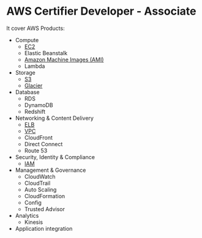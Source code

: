 # AWS Certifier Developer - Associate

It cover AWS Products:
- Compute
    - [EC2](EC2.md)
    - Elastic Beanstalk
    - [Amazon Machine Images (AMI)](EC2.md#ami)
    - Lambda
- Storage
    - [S3](S3.md)
    - [Glacier](S3.md#storage-classes)
- Database
    - RDS
    - DynamoDB
    - Redshift
- Networking & Content Delivery
    - [ELB](ELB.md)
    - [VPC](VPC.md)
    - CloudFront
    - Direct Connect
    - Route 53
- Security, Identity & Compliance
    - [IAM](IAM.md)
- Management & Governance
    - CloudWatch
    - CloudTrail
    - Auto Scaling
    - CloudFormation
    - Config
    - Trusted Advisor
- Analytics
    - Kinesis
- Application integration
